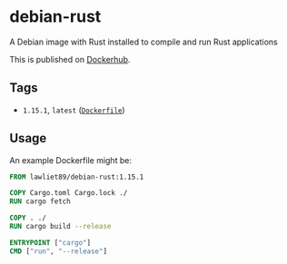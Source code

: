 # debian-rust

A Debian image with Rust installed to compile and run Rust applications

This is published on [Dockerhub](https://hub.docker.com/r/lawliet89/debian-rust/).

## Tags
 - `1.15.1`, `latest` ([`Dockerfile`](https://github.com/lawliet89/debian-rust/blob/master/Dockerfile))

## Usage
An example Dockerfile might be:

```Dockerfile
FROM lawliet89/debian-rust:1.15.1

COPY Cargo.toml Cargo.lock ./
RUN cargo fetch

COPY . ./
RUN cargo build --release

ENTRYPOINT ["cargo"]
CMD ["run", "--release"]
```
